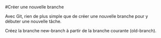 #Créer une nouvelle branche

Avec Git, rien de plus simple que de créer une nouvelle branche pour y débuter une nouvelle tâche.

Créez la branche new-branch à partir de la branche courante (old-branch).

